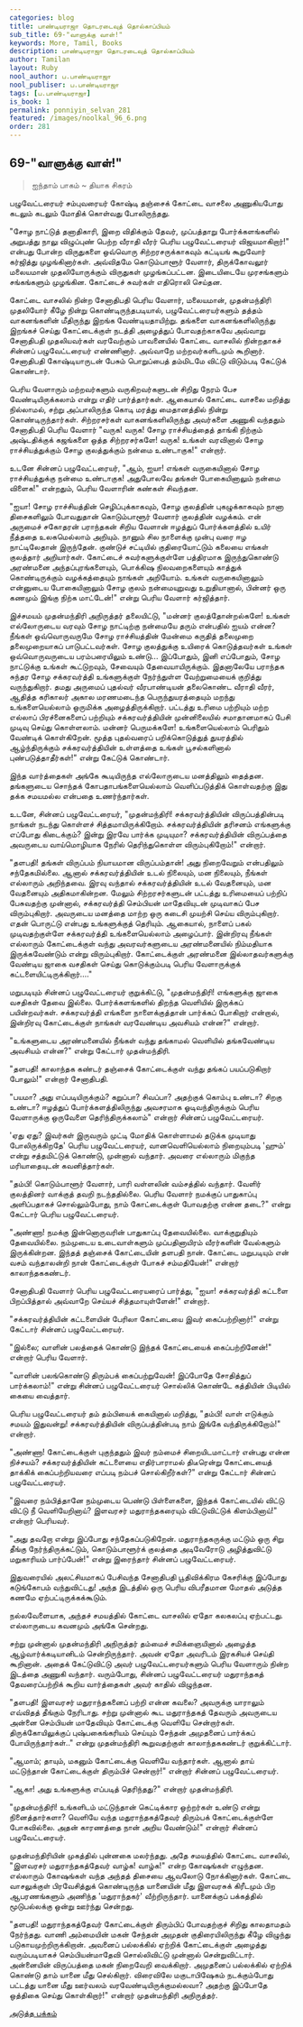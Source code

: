 ```yaml
---
categories: blog
title: பாண்டியராஜா தொடரடைவுத் தொல்காப்பியம்
sub_title: 69-"வாளுக்கு வாள்!"
keywords: More, Tamil, Books
description: பாண்டியராஜா தொடரடைவுத் தொல்காப்பியம்
author: Tamilan
layout: Ruby
nool_author: ப.பாண்டியராஜா
nool_publiser: ப.பாண்டியராஜா
tags: [ப.பாண்டியராஜா]
is_book: 1
permalink: ponniyin_selvan_281
featured: /images/noolkal_96_6.png
order: 281
---
```



## 69-"வாளுக்கு வாள்!"

> ஐந்தாம் பாகம் ~ தியாக சிகரம்

பழுவேட்டரையர் சம்புவரையர் கோஷ்டி தஞ்சைக் கோட்டை வாசலை அணுகியபோது கடலும் கடலும் மோதிக் கொள்வது போலிருந்தது.

"சோழ நாட்டுத் தனாதிகாரி, இறை விதிக்கும் தேவர், முப்பத்தாறு போர்க்களங்களில் அறுபத்து நாலு விழுப்புண் பெற்ற வீராதி வீரர் பெரிய பழுவேட்டரையர் விஜயமாகிறார்!" என்பது போன்ற விருதுகளை ஒவ்வொரு சிற்றரசருக்காகவும் கட்டியங் கூறுவோர் கர்ஜித்து முழங்கினார்கள். அவ்விதமே கொடும்பாளூர் வேளார், திருக்கோவலூர் மலையமான் முதலியோருக்கும் விருதுகள் முழங்கப்பட்டன. இடையிடையே முரசங்களும் சங்கங்களும் முழங்கின. கோட்டைச் சுவர்கள் எதிரொலி செய்தன.

கோட்டை வாசலில் நின்ற சேனாதிபதி பெரிய வேளார், மலையமான், முதன்மந்திரி முதலியோர் கீழே நின்று கொண்டிருந்தபடியால், பழுவேட்டரையர்களும் தத்தம் வாகனங்களின் மீதிருந்து இறங்க வேண்டியதாயிற்று. தங்களை வாகனங்களிலிருந்து இறங்கச் செய்து கோட்டைக்குள் நடத்தி அழைத்துப் போவதற்காகவே அவ்வாறு சேனாதிபதி முதலியவர்கள் வரவேற்கும் பாவனையில் கோட்டை வாசலில் நின்றதாகச் சின்னப் பழுவேட்டரையர் எண்ணினார். அவ்வாறே மற்றவர்களிடமும் கூறினார். சேனாதிபதி கோஷ்டியாருடன் பேசும் பொறுப்பைத் தம்மிடமே விட்டு விடும்படி கேட்டுக் கொண்டார்.

பெரிய வேளாரும் மற்றவர்களும் வருகிறவர்களுடன் சிறிது நேரம் பேச வேண்டியிருக்கலாம் என்று எதிர் பார்த்தார்கள். ஆகையால் கோட்டை வாசலை மறித்து நில்லாமல், சற்று அப்பாலிருந்த கொடி மரத்து மைதானத்தில் நின்று கொண்டிருந்தார்கள். சிற்றரசர்கள் வாகனங்களிலிருந்து அவர்களை அணுகி வந்ததும் சேனாதிபதி பெரிய வேளார் "வருக! வருக! சோழ ராச்சியத்தைத் தாங்கி நிற்கும் அஷ்டதிக்குக் கஜங்களை ஒத்த சிற்றரசர்களே! வருக! உங்கள் வரவினால் சோழ ராச்சியத்துக்கும் சோழ குலத்துக்கும் நன்மை உண்டாகுக!" என்றார்.

உடனே சின்னப் பழுவேட்டரையர், "ஆம், ஐயா! எங்கள் வருகையினால் சோழ ராச்சியத்துக்கு நன்மை உண்டாகுக! அதுபோலவே தங்கள் போகையினாலும் நன்மை விளைக!" என்றதும், பெரிய வேளாரின் கண்கள் சிவந்தன.

"ஐயா! சோழ ராச்சியத்தின் செழிப்புக்காகவும், சோழ குலத்தின் புகழுக்காகவும் நானா திசைகளிலும் போவதுதான் கொடும்பாளூர் வேளார் குலத்தின் வழக்கம். என் அருமைச் சகோதரன் பராந்தகன் சிறிய வேளான் ஈழத்துப் போர்க்களத்தில் உயிர் நீத்ததை உலகமெல்லாம் அறியும். நானும் சில நாளைக்கு முன்பு வரை ஈழ நாட்டிலேதான் இருந்தேன். குண்டுச் சட்டியில் குதிரையோட்டும் கலையை எங்கள் குலத்தார் அறியார்கள். கோட்டைச் சுவர்களுக்குள்ளே பத்திரமாக இருந்துகொண்டு அரண்மனை அந்தப்புரங்களையும், பொக்கிஷ நிலவறைகளையும் காத்துக் கொண்டிருக்கும் வழக்கத்தையும் நாங்கள் அறியோம். உங்கள் வருகையினாலும் என்னுடைய போகையினாலும் சோழ குலம் நன்மையுறுவது உறுதியானால், பின்னர் ஒரு கணமும் இங்கு நிற்க மாட்டேன்!" என்று பெரிய வேளார் கர்ஜித்தார்.

இச்சமயம் முதன்மந்திரி அநிருத்தர் தலையிட்டு, "மன்னர் குலத்தோன்றல்களே! உங்கள் எல்லோருடைய வரவும் சோழ நாட்டிற்கு நன்மையே தரும் என்பதில் ஐயம் என்ன? நீங்கள் ஒவ்வொருவருமே சோழ ராச்சியத்தின் மேன்மை கருதித் தலைமுறை தலைமுறையாகப் பாடுபட்டவர்கள். சோழ குலத்துக்கு உயிரைக் கொடுத்தவர்கள் உங்கள் ஒவ்வொருவருடைய பரம்பரையிலும் உண்டு... இப்போதும், இனி எப்போதும், சோழ நாட்டுக்கு உங்கள் கூட்டுறவும், சேவையும் தேவையாயிருக்கும். இதனாலேயே பராந்தக சுந்தர சோழ சக்கரவர்த்தி உங்களுக்குள் நேர்ந்துள்ள வேற்றுமையைக் குறித்து வருந்துகிறார். தமது அருமைப் புதல்வர் வீரபாண்டியன் தலைகொண்ட வீராதி வீரர், ஆதித்த கரிகாலர் அகால மரணமடைந்த பெருந்துயரத்தையும் மறந்து உங்களையெல்லாம் ஒருமிக்க அழைத்திருக்கிறார். பட்டத்து உரிமை பற்றியும் மற்ற எல்லாப் பிரச்னைகளைப் பற்றியும் சக்கரவர்த்தியின் முன்னிலையில் சமாதானமாகப் பேசி முடிவு செய்து கொள்ளலாம். மன்னர் பெருமக்களே! உங்களையெல்லாம் பெரிதும் வேண்டிக் கொள்கிறேன். மூத்த புதல்வரைப் பறிக்கொடுத்துத் துயரத்தில் ஆழ்ந்திருக்கும் சக்கரவர்த்தியின் உள்ளத்தை உங்கள் பூசல்களினால் புண்படுத்தாதீர்கள்!" என்று கேட்டுக் கொண்டார்.

இந்த வார்த்தைகள் அங்கே கூடியிருந்த எல்லோருடைய மனத்திலும் தைத்தன. தங்களுடைய சொந்தக் கோபதாபங்களையெல்லாம் வெளிப்படுத்திக் கொள்வதற்கு இது தக்க சமயமல்ல என்பதை உணர்ந்தார்கள்.

உடனே, சின்னப் பழுவேட்டரையர், "முதன்மந்திரி! சக்கரவர்த்தியின் விருப்பத்தின்படி நாங்கள் நடந்து கொள்ளச் சித்தமாயிருக்கிறோம். சக்கரவர்த்தியின் தரிசனம் எங்களுக்கு எப்போது கிடைக்கும்? இன்று இரவே பார்க்க முடியுமா? சக்கரவர்த்தியின் விருப்பத்தை அவருடைய வாய்மொழியாக நேரில் தெரிந்துகொள்ள விரும்புகிறோம்!" என்றார்.

"தளபதி! தங்கள் விருப்பம் நியாயமான விருப்பம்தான்! அது நிறைவேறும் என்பதிலும் சந்தேகமில்லை. ஆனால் சக்கரவர்த்தியின் உடல் நிலையும், மன நிலையும், நீங்கள் எல்லாரும் அறிந்தவை. இரவு வந்தால் சக்கரவர்த்தியின் உடல் வேதனையும், மன வேதனையும் அதிகமாகின்றன. மேலும் சிற்றரசர்களுடன் பட்டத்து உரிமையைப் பற்றிப் பேசுவதற்கு முன்னால், சக்கரவர்த்தி செம்பியன் மாதேவியுடன் முடிவாகப் பேச விரும்புகிறார். அவருடைய மனத்தை மாற்ற ஒரு கடைசி முயற்சி செய்ய விரும்புகிறார். எதன் பொருட்டு என்பது உங்களுக்குத் தெரியும். ஆகையால், நாளைப் பகல் முடிவதற்குள்ளே சக்கரவர்த்தி உங்களையெல்லாம் அழைப்பார். இன்றிரவு நீங்கள் எல்லாரும் கோட்டைக்குள் வந்து அவரவர்களுடைய அரண்மனையில் நிம்மதியாக இருக்கவேண்டும் என்று விரும்புகிறார். கோட்டைக்குள் அரண்மனை இல்லாதவர்களுக்கு வேண்டிய ஜாகை வசதிகள் செய்து கொடுக்கும்படி பெரிய வேளாருக்குக் கட்டளையிட்டிருக்கிறார்...."

மறுபடியும் சின்னப் பழுவேட்டரையர் குறுக்கிட்டு, "முதன்மந்திரி! எங்களுக்கு ஜாகை வசதிகள் தேவை இல்லை. போர்க்களங்களில் திறந்த வெளியில் இருக்கப் பயின்றவர்கள். சக்கரவர்த்தி எங்களை நாளைக்குத்தான் பார்க்கப் போகிறார் என்றால், இன்றிரவு கோட்டைக்குள் நாங்கள் வரவேண்டிய அவசியம் என்ன?" என்றார்.

"உங்களுடைய அரண்மனையில் நீங்கள் வந்து தங்காமல் வெளியில் தங்கவேண்டிய அவசியம் என்ன?" என்று கேட்டார் முதன்மந்திரி.

"தளபதி! காலாந்தக கண்டர் தஞ்சைக் கோட்டைக்குள் வந்து தங்கப் பயப்படுகிறார் போலும்!" என்றார் சேனாதிபதி.

"பயமா? அது எப்படியிருக்கும்? கறுப்பா? சிவப்பா? அதற்குக் கொம்பு உண்டா? சிறகு உண்டா? ஈழத்துப் போர்க்களத்திலிருந்து அவசரமாக ஓடிவந்திருக்கும் பெரிய வேளாருக்கு ஒருவேளை தெரிந்திருக்கலாம்" என்றார் சின்னப் பழுவேட்டரையர்.

'ஏது ஏது? இவர்கள் இருவரும் முட்டி மோதிக் கொள்ளாமல் தடுக்க முடியாது போலிருக்கிறதே' பெரிய பழுவேட்டரையர், வானவெளியெல்லாம் நிறையும்படி 'ஹும்' என்று சத்தமிட்டுக் கொண்டு, முன்னால் வந்தார். அவரை எல்லாரும் மிகுந்த மரியாதையுடன் கவனித்தார்கள்.

"தம்பி! கொடும்பாளூர் வேளார், பாரி வள்ளலின் வம்சத்தில் வந்தார். வேளிர் குலத்தினர் வாக்குத் தவறி நடந்ததில்லை. பெரிய வேளார் நமக்குப் பாதுகாப்பு அளிப்பதாகச் சொல்லும்போது, நாம் கோட்டைக்குள் போவதற்கு என்ன தடை?" என்று கேட்டார் பெரிய பழுவேட்டரையர்.

"அண்ணா! நமக்கு இன்னொருவரின் பாதுகாப்பு தேவையில்லை. வாக்குறுதியும் தேவையில்லை. நம்முடைய உடைவாள்களும் முப்பதினாயிரம் வீரர்களின் வேல்களும் இருக்கின்றன. இந்தத் தஞ்சைக் கோட்டையின் தளபதி நான். கோட்டை மறுபடியும் என் வசம் வந்தாலன்றி நான் கோட்டைக்குள் போகச் சம்மதியேன்!" என்றார் காலாந்தககண்டர்.

சேனாதிபதி வேளார் பெரிய பழுவேட்டரையரைப் பார்த்து, "ஐயா! சக்கரவர்த்தி கட்டளை பிறப்பித்தால் அவ்வாறே செய்யச் சித்தமாயுள்ளேன்!" என்றார்.

"சக்கரவர்த்தியின் கட்டளையின் பேரிலா கோட்டையை இவர் கைப்பற்றினார்!" என்று கேட்டார் சின்னப் பழுவேட்டரையர்.

"இல்லை; வாளின் பலத்தைக் கொண்டு இந்தக் கோட்டையைக் கைப்பற்றினேன்!" என்றார் பெரிய வேளார்.

"வாளின் பலங்கொண்டு திரும்பக் கைப்பற்றுவேன்! இப்போதே சோதித்துப் பார்க்கலாம்!" என்று சின்னப் பழுவேட்டரையர் சொல்லிக் கொண்டே கத்தியின் பிடியில் கையை வைத்தார்.

பெரிய பழுவேட்டரையர் தம் தம்பியைக் கையினால் மறித்து, "தம்பி! வாள் எடுக்கும் சமயம் இதுவன்று! சக்கரவர்த்தியின் விருப்பத்தின்படி நாம் இங்கே வந்திருக்கிறோம்!" என்றார்.

"அண்ணா! கோட்டைக்குள் புகுந்ததும் இவர் நம்மைச் சிறையிடமாட்டார் என்பது என்ன நிச்சயம்? சக்கரவர்த்தியின் கட்டளையை எதிர்பாராமல் திடீரென்று கோட்டையைத் தாக்கிக் கைப்பற்றியவரை எப்படி நம்பச் சொல்கிறீர்கள்?" என்று கேட்டார் சின்னப் பழுவேட்டரையர்.

"இவரை நம்பித்தானே நம்முடைய பெண்டு பிள்ளைகளை, இந்தக் கோட்டையில் விட்டு விட்டு நீ வெளியேறினாய்? இளவரசர் மதுராந்தகரையும் விட்டுவிட்டுக் கிளம்பினாய்!" என்றார் பெரியவர்.

"அது தவறோ என்று இப்போது சந்தேகப்படுகிறேன். மதுராந்தகருக்கு மட்டும் ஒரு சிறு தீங்கு நேர்ந்திருக்கட்டும், கொடும்பாளூர்க் குலத்தை அடிவேரோடு அழித்துவிட்டு மறுகாரியம் பார்ப்பேன்!" என்று இரைந்தார் சின்னப் பழுவேட்டரையர்.

இதுவரையில் அலட்சியமாகப் பேசிவந்த சேனாதிபதி பூதிவிக்கிரம கேசரிக்கு இப்போது கடுங்கோபம் வந்துவிட்டது! அந்த இடத்தில் ஒரு பெரிய விபரீதமான மோதல் அடுத்த கணமே ஏற்பட்டிருக்கக்கூடும்.

நல்லவேளையாக, அந்தச் சமயத்தில் கோட்டை வாசலில் ஏதோ கலகலப்பு ஏற்பட்டது. எல்லாருடைய கவனமும் அங்கே சென்றது.

சற்று முன்னால் முதன்மந்திரி அநிருத்தர் தம்மைச் சமிக்ஞையினால் அழைத்த ஆழ்வார்க்கடியானிடம் சென்றிருந்தார். அவன் ஏதோ அவரிடம் இரகசியச் செய்தி கூறினான். அதைக் கேட்டுவிட்டு அவர் பழுவேட்டரையர்களும் பெரிய வேளாரும் நின்ற இடத்தை அணுகி வந்தார். வரும்போது, சின்னப் பழுவேட்டரையர் மதுராந்தகத் தேவரைப்பற்றிக் கூறிய வார்த்தைகள் அவர் காதில் விழுந்தன.

"தளபதி! இளவரசர் மதுராந்தகனைப் பற்றி என்ன கவலை? அவருக்கு யாராலும் எவ்விதத் தீங்கும் நேரிடாது. சற்று முன்னால் கூட மதுராந்தகத் தேவரும் அவருடைய அன்னை செம்பியன் மாதேவியும் கோட்டைக்கு வெளியே சென்றார்கள். திருக்கோயிலுக்குப் புஷ்பகைங்கரியம் செய்யும் சேந்தன் அமுதனைப் பார்க்கப் போயிருந்தார்கள்.." என்று முதன்மந்திரி கூறுவதற்குள் காலாந்தககண்டர் குறுக்கிட்டார்.

"ஆமாம்; தாயும், மகனும் கோட்டைக்கு வெளியே வந்தார்கள். ஆனால் தாய் மட்டுந்தான் கோட்டைக்குள் திரும்பிச் சென்றார்!" என்றார் சின்னப் பழுவேட்டரையர்.

"ஆகா! அது உங்களுக்கு எப்படித் தெரிந்தது?" என்றார் முதன்மந்திரி.

"முதன்மந்திரி! உங்களிடம் மட்டுந்தான் கெட்டிக்கார ஒற்றர்கள் உண்டு என்று நினைத்தார்களா? வெளியே வந்த மதுராந்தகத்தேவர் திரும்பக் கோட்டைக்குள்ளே போகவில்லை. அதன் காரணத்தை நான் அறிய வேண்டும்!" என்றார் சின்னப் பழுவேட்டரையர்.

முதன்மந்திரியின் முகத்தில் புன்னகை மலர்ந்தது. அதே சமயத்தில் கோட்டை வாசலில், "இளவரசர் மதுராந்தகத்தேவர் வாழ்க! வாழ்க!" என்ற கோஷங்கள் எழுந்தன. எல்லாரும் கோஷங்கள் வந்த அந்தத் திசையை ஆவலோடு நோக்கினார்கள். கோட்டை வாசலுக்குள் பிரவேசித்துக் கொண்டிருந்த யானையின் மீது இளவரசுக் கிரீடமும் பிற ஆபரணங்களும் அணிந்த 'மதுராந்தகர்' வீற்றிருந்தார். யானைக்குப் பக்கத்தில் மூடுபல்லக்கு ஒன்று ஊர்ந்து சென்றது.

"தளபதி! மதுராந்தகத்தேவர் கோட்டைக்குள் திரும்பிப் போவதற்குச் சிறிது காலதாமதம் நேர்ந்தது. வாணி அம்மையின் மகன் சேந்தன் அமுதன் குதிரையிலிருந்து கீழே விழுந்து படுகாயமுற்றிருக்கிறான். அவனைப் பல்லக்கில் ஏற்றிக் கோட்டைக்குள் அழைத்து வரும்படியாகச் செம்பியன்மாதேவி சொல்லிவிட்டு முன்னால் சென்றுவிட்டார். அன்னையின் விருப்பத்தை மகன் நிறைவேறி வைக்கிறார். அமுதனைப் பல்லக்கில் ஏற்றிக் கொண்டு தாம் யானை மீது செல்கிறார். விரைவிலே மகுடாபிஷேகம் நடக்கும்போது பட்டத்து யானை மீது ஊர்வலம் வரவேண்டியிருக்குமல்லவா? அதற்கு இப்போதே ஒத்திகை செய்து கொள்கிறார்!" என்றார் முதன்மந்திரி அநிருத்தர்.

[அடுத்த பக்கம்](ponniyin_selvan_282)